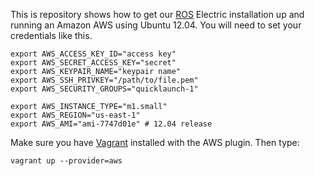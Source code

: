 This is repository shows how to get our [ROS](http://www.ros.org)
Electric installation up and running an Amazon AWS using Ubuntu
12.04. You will need to set your credentials like this.

    export AWS_ACCESS_KEY_ID="access key"	     
    export AWS_SECRET_ACCESS_KEY="secret"	     
    export AWS_KEYPAIR_NAME="keypair name"	     
    export AWS_SSH_PRIVKEY="/path/to/file.pem"   
    export AWS_SECURITY_GROUPS="quicklaunch-1"   
    					     
    export AWS_INSTANCE_TYPE="m1.small"	     
    export AWS_REGION="us-east-1"		     
    export AWS_AMI="ami-7747d01e" # 12.04 release

Make sure you have [Vagrant](http://www.vagrantup.com) installed with the
AWS plugin. Then type:

    vagrant up --provider=aws
